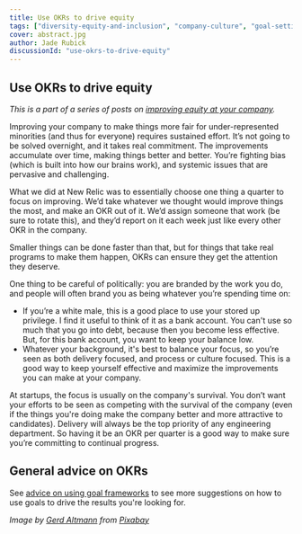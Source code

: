 ```yaml
---
title: Use OKRs to drive equity
tags: ["diversity-equity-and-inclusion", "company-culture", "goal-setting"]
cover: abstract.jpg
author: Jade Rubick
discussionId: "use-okrs-to-drive-equity"
---
```


<re-img src="abstract.jpg"></re-img>

## Use OKRs to drive equity

_This is a part of a series of posts on [improving equity at your company](/equity-benefits-everyone)._

Improving your company to make things more fair for under-represented minorities (and thus for everyone) requires sustained effort. It’s not going to be solved overnight, and it takes real commitment. The improvements accumulate over time, making things better and better. You’re fighting bias (which is built into how our brains work), and systemic issues that are pervasive and challenging. 

What we did at New Relic was to essentially choose one thing a quarter to focus on improving. We’d take whatever we thought would improve things the most, and make an OKR out of it. We’d assign someone that work (be sure to rotate this), and they’d report on it each week just like every other OKR in the company. 

Smaller things can be done faster than that, but for things that take real programs to make them happen, OKRs can ensure they get the attention they deserve. 

One thing to be careful of politically: you are branded by the work you do, and people will often brand you as being whatever you’re spending time on:

* If you’re a white male, this is a good place to use your stored up privilege. I find it useful to think of it as a bank account. You can't use so much that you go into debt, because then you become less effective. But, for this bank account, you want to keep your balance low.
* Whatever your background, it's best to balance your focus, so you’re seen as both delivery focused, and process or culture focused. This is a good way to keep yourself effective and maximize the improvements you can make at your company.

At startups, the focus is usually on the company's survival. You don’t want your efforts to be seen as competing with the survival of the company (even if the things you're doing make the company better and more attractive to candidates). Delivery will always be the top priority of any engineering department. So having it be an OKR per quarter is a good way to make sure you’re committing to continual progress.

## General advice on OKRs

See [advice on using goal frameworks](/advice-for-using-goal-framworks/) to see more suggestions on how to use goals to drive the results you're looking for.

_Image by <a href="https://pixabay.com/users/geralt-9301/">Gerd Altmann</a> from <a href="https://pixabay.com/">Pixabay</a>_